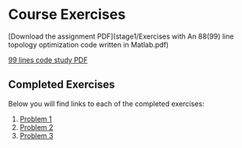 # Course Exercises

[Download the assignment PDF](stage1/Exercises with An 88(99) line topology optimization code written in Matlab.pdf)

[99 lines code study PDF](stage1/99_lines_code_study.md)
## Completed Exercises

Below you will find links to each of the completed exercises:

1. [Problem 1](stage1/problem1/index.md)
2. [Problem 2](stage1/problem2/index.md)
3. [Problem 3](stage1/problem3/index.md)